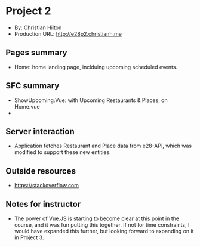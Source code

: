 # Project 2
+ By: Christian Hilton
+ Production URL: <http://e28p2.christianh.me>

## Pages summary
- Home: home landing page, inclduing upcoming scheduled events. 

## SFC summary
- ShowUpcoming.Vue: with Upcoming Restaurants & Places, on Home.vue
- 
  
## Server interaction
- Application fetches Restaurant and Place data from e28-API, which was modified to support these new entities. 

## Outside resources
- https://stackoverflow.com

## Notes for instructor
- The power of Vue.JS is starting to become clear at this point in the course, and it was fun putting this together.  If not for time constraints, I would have expanded this further, but looking forward to expanding on it in Project 3. 